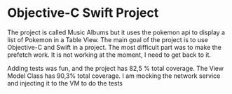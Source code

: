 # Objective-C Swift Project

The project is called Music Albums but it uses the pokemon api to display a list of Pokemon in a Table View.
The main goal of the project is to use Objective-C and Swift in a project. The most difficult part was to make the prefetch work. It is not working at the moment, I need to get back to it.

Adding tests was fun, and the project has 82,5 % total coverage. The View Model Class has 90,3% total coverage. 
I am mocking the network service and injecting it to the VM to do the tests

